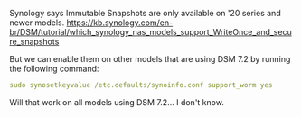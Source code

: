 Synology says Immutable Snapshots are only available on '20 series and newer models. 
https://kb.synology.com/en-br/DSM/tutorial/which_synology_nas_models_support_WriteOnce_and_secure_snapshots

But we can enable them on other models that are using DSM 7.2 by running the following command:

```YAML
sudo synosetkeyvalue /etc.defaults/synoinfo.conf support_worm yes
```
Will that work on all models using DSM 7.2... I don't know.
